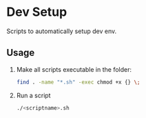 # Dev Setup

Scripts to automatically setup dev env.

## Usage

1. Make all scripts executable in the folder: 
    ```bash
    find . -name "*.sh" -exec chmod +x {} \;
    ```
2. Run a script 
    ```bash
    ./<scriptname>.sh
    ```